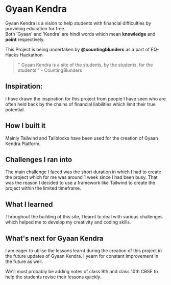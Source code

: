 # Gyaan Kendra
Gyaan Kendra is a vision to help students with financial difficulties by providing education for free. <br>
Both 'Gyaan' and 'Kendra' are hindi words which mean **knowledge** and **point** respectively.

This Project is being undertaken by **@countingblunders** as a part of EQ-Hacks Hackathon

> " Gyaan Kendra is a site of the students, by the students, for the students "   - CountingBlunders


## Inspiration:
I have drawn the inspiration for this project from people I have seen who are often held back by the chains of financial liabilities which limit their true potential.

## How I built it
Mainly Tailwind and Tailblocks have been used for the creation of Gyaan Kendra Platform.

## Challenges I ran into
The main challenge I faced was the short duration in which I had to create the project which for me was around 1 week  since I had been busy. That was the reason I decided to use a framework like Tailwind to create the project within the limited timeframe.

## What I learned
Throughout the building of this site, I learnt to deal with various challenges which helped me to develop my creativity and coding skills.

## What's next for Gyaan Kendra
I am eager to utilise the lessons learnt during the creation of this project in the future updates of Gyaan Kendra. I yearn for constant improvement in the future as well.

We'll most probably be adding notes of class 9th and class 10th CBSE to help the students revise their lessons quickly.